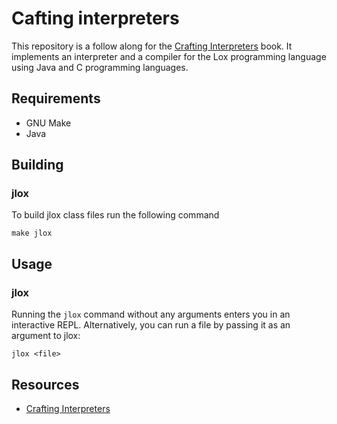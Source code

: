 # Cafting interpreters

This repository is a follow along for the [Crafting Interpreters](https://craftinginterpreters.com/contents.html) book. It implements an interpreter and a compiler for the Lox programming language using Java and C programming languages.

## Requirements

- GNU Make
- Java

## Building

### jlox

To build jlox class files run the following command

``` shell
make jlox
```

## Usage

### jlox

Running the `jlox` command without any arguments enters you in an interactive REPL. Alternatively, you can run a file by passing it as an argument to jlox:

``` shell
jlox <file>
```

## Resources

- [Crafting Interpreters](https://craftinginterpreters.com/contents.html)

